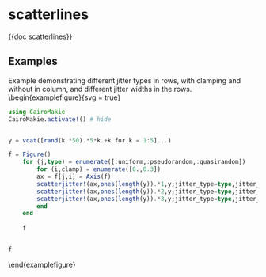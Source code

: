 # scatterlines

{{doc scatterlines}}
## Examples

Example demonstrating different jitter types in rows, with clamping and without in column, and different jitter widths in the rows.
\begin{examplefigure}{svg = true}
```julia
using CairoMakie
CairoMakie.activate!() # hide


y = vcat([rand(k.*50).*5*k.+k for k = 1:5]...)

f = Figure()
	for (j,type) = enumerate([:uniform,:pseudorandom,:quasirandom])
        for (i,clamp) = enumerate([0.,0.3])
		ax = f[j,i] = Axis(f)
	    scatterjitter!(ax,ones(length(y)).*1,y;jitter_type=type,jitter_width=1.0,clamped_portion=clamp)
        scatterjitter!(ax,ones(length(y)).*2,y;jitter_type=type,jitter_width=0.2,clamped_portion=clamp)
        scatterjitter!(ax,ones(length(y)).*3,y;jitter_type=type,jitter_width=1.5,clamped_portion=clamp)
        end
	end
	
	f


f
```
\end{examplefigure}
